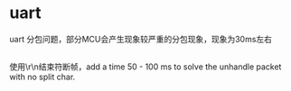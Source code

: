 # uart
 
uart 分包问题，部分MCU会产生现象较严重的分包现象，现象为30ms左右

## 

使用\r\n结束符断帧，add a time 50 - 100 ms to solve the unhandle packet with no split char.